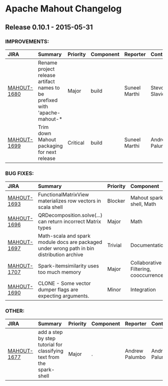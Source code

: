 
<!---
# Licensed to the Apache Software Foundation (ASF) under one
# or more contributor license agreements.  See the NOTICE file
# distributed with this work for additional information
# regarding copyright ownership.  The ASF licenses this file
# to you under the Apache License, Version 2.0 (the
# "License"); you may not use this file except in compliance
# with the License.  You may obtain a copy of the License at
#
#     http://www.apache.org/licenses/LICENSE-2.0
#
# Unless required by applicable law or agreed to in writing, software
# distributed under the License is distributed on an "AS IS" BASIS,
# WITHOUT WARRANTIES OR CONDITIONS OF ANY KIND, either express or implied.
# See the License for the specific language governing permissions and
# limitations under the License.
-->
# Apache Mahout Changelog

## Release 0.10.1 - 2015-05-31



### IMPROVEMENTS:

| JIRA | Summary | Priority | Component | Reporter | Contributor |
|:---- |:---- | :--- |:---- |:---- |:---- |
| [MAHOUT-1680](https://issues.apache.org/jira/browse/MAHOUT-1680) | Rename project release artifact names to be prefixed with 'apache-mahout-\* |  Major | build | Suneel Marthi | Stevo Slavic |
| [MAHOUT-1699](https://issues.apache.org/jira/browse/MAHOUT-1699) | Trim down Mahout packaging for next release |  Critical | build | Suneel Marthi | Andrew Palumbo |


### BUG FIXES:

| JIRA | Summary | Priority | Component | Reporter | Contributor |
|:---- |:---- | :--- |:---- |:---- |:---- |
| [MAHOUT-1693](https://issues.apache.org/jira/browse/MAHOUT-1693) | FunctionalMatrixView materializes row vectors in scala shell |  Blocker | Mahout spark shell, Math | Suneel Marthi | Andrew Palumbo |
| [MAHOUT-1696](https://issues.apache.org/jira/browse/MAHOUT-1696) | QRDecomposition.solve(...) can return incorrect Matrix types |  Major | Math | Andrew Palumbo | Andrew Palumbo |
| [MAHOUT-1697](https://issues.apache.org/jira/browse/MAHOUT-1697) | Math-scala and spark module docs are packaged under wrong path in bin distribution archive |  Trivial | Documentation | Stevo Slavic | Stevo Slavic |
| [MAHOUT-1707](https://issues.apache.org/jira/browse/MAHOUT-1707) | Spark-itemsimilarity uses too much memory |  Major | Collaborative Filtering, cooccurrence | Pat Ferrel | Pat Ferrel |
| [MAHOUT-1690](https://issues.apache.org/jira/browse/MAHOUT-1690) | CLONE - Some vector dumper flags are expecting arguments. |  Minor | Integration | Allen McIntosh | Suneel Marthi |


### OTHER:

| JIRA | Summary | Priority | Component | Reporter | Contributor |
|:---- |:---- | :--- |:---- |:---- |:---- |
| [MAHOUT-1677](https://issues.apache.org/jira/browse/MAHOUT-1677) | add a step by step tutorial for classifying text from the spark-shell |  Major | . | Andrew Palumbo | Andrew Palumbo |



